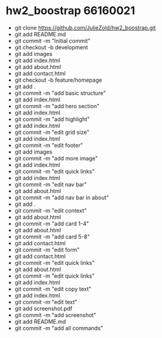 # hw2_boostrap 66160021
- git clone https://github.com/JulieZold/hw2_boostrap.git
- git add README.md
- git commit -m "Initial commit"
- git checkout -b development
- git add images
- git add index.html
- git add about.html
- git add contact.html
- git checkout -b feature/homepage
- git add .
- git commit -m "add basic structure"
- git add index.html
- git commit -m "add hero section"
- git add index.html
- git commit -m "add highlight"
- git add index.html
- git commit -m "edit grid size"
- git add index.html
- git commit -m "edit footer"
- git add images
- git commit -m "add more image"
- git add index.html
- git commit -m "edit quick links"
- git add index.html
- git commit -m "edit nav bar"
- git add about.html
- git commit -m "add nav bar in about"
- git add .
- git commit -m "edit context"
- git add about.html
- git commit -m "add card 1-4"
- git add about.html
- git commit -m "add card 5-8"
- git add contact.html
- git commit -m "edit form"
- git add contact.html
- git commit -m "edit quick links"
- git add about.html
- git commit -m "edit quick links"
- git add index.html
- git commit -m "edit copy text"
- git add index.html
- git commit -m "edit text"
- git add screenshot.pdf
- git commit -m "add screenshot"
- git add README.md
- git commit -m "add all commands"